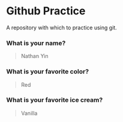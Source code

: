 # Github Practice

A repository with which to practice using git.

### What is your name?

> Nathan Yin


### What is your favorite color?

> Red

### What is your favorite ice cream?

> Vanilla
